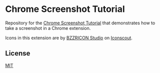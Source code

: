 # Chrome Screenshot Tutorial

Repository for the [Chrome Screenshot Tutorial](https://blog.shahednasser.com/how-to-take-screenshots-in-chrome-extension/) that demonstrates how to take a screenshot in a Chrome extension.

Icons in this extension are by [BZZRICON Studio](https://iconscout.com/contributors/bzzricon) on [Iconscout](https://iconscout.com/).

## License

[MIT](./LICENSE)